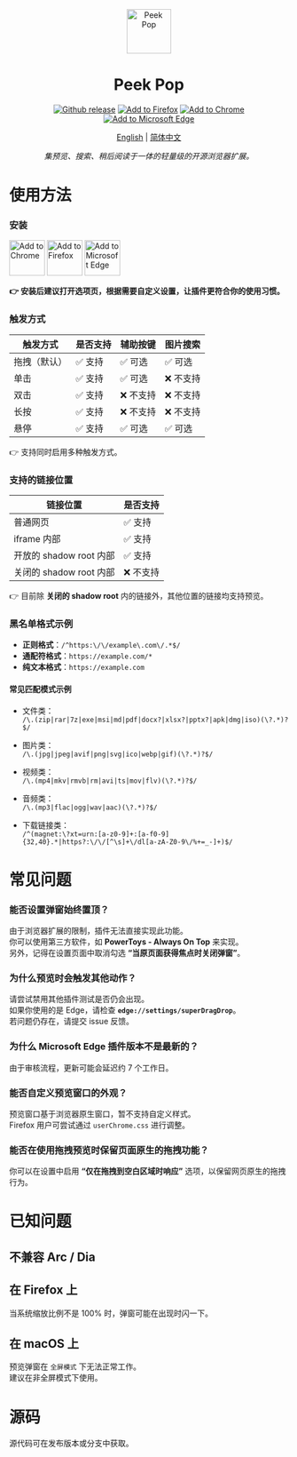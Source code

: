 <div align="center"><img src="https://github.com/user-attachments/assets/bb1c45bc-3ef9-49cc-a3ab-5a7348daaabc" alt="Peek Pop"  style="height: 80px; width: 80px;">
</div>
<h1 align="center">Peek Pop</h1>

<div align="center">
<a href="https://github.com/u-Sir/peek-pop/releases/latest"><img src="https://img.shields.io/github/v/release/u-Sir/peek-pop?label=Github&logo=github&display_name=release&link=https%3A%2F%2Fgithub.com%2Fu-Sir%2Fpeek-pop%2Freleases&link=https%3A%2F%2Fgithub.com%2Fu-Sir%2Fpeek-pop%2Freleases" alt="Github release" /></a> <a href="https://addons.mozilla.org/firefox/addon/peek_pop"><img src="https://img.shields.io/amo/v/peek_pop.svg?label=Firefox&logo=firefoxbrowser" alt="Add to Firefox"/></a> <a href="https://chrome.google.com/webstore/detail/fjllepdpgikphekgbinhpdkalliiejdh"><img src="https://img.shields.io/chrome-web-store/v/fjllepdpgikphekgbinhpdkalliiejdh.svg?label=Chrome&logo=googlechrome" alt="Add to Chrome" /></a> <a href="https://microsoftedge.microsoft.com/addons/detail/ecpgdeolbpelhdjcplojlpdmfppjljop"><img src="https://img.shields.io/badge/dynamic/json?label=Edge&prefix=v&query=%24.version&url=https%3A%2F%2Fmicrosoftedge.microsoft.com%2Faddons%2Fgetproductdetailsbycrxid%2Fecpgdeolbpelhdjcplojlpdmfppjljop" alt="Add to Microsoft Edge" /></a> 
</div>

<p align="center">
<a href="https://github.com/u-Sir/peek-pop">English</a> |
<a href="https://github.com/u-Sir/peek-pop/blob/main/docs/README-chs.md">简体中文</a> 
</p>

<p align="center"><i>
集预览、搜索、稍后阅读于一体的轻量级的开源浏览器扩展。
</i></p>

# 使用方法

### 安装

<div align="left">
<a href="https://chrome.google.com/webstore/detail/fjllepdpgikphekgbinhpdkalliiejdh"><img src="https://user-images.githubusercontent.com/72879799/229783871-ec49dba0-5c17-411b-892a-6ba0abee3fe7.svg" alt="Add to Chrome" height="64px"/></a> <a href="https://addons.mozilla.org/firefox/addon/peek_pop"><img src="https://user-images.githubusercontent.com/72879799/229780855-df16725a-f232-478d-99c2-052344601626.svg" alt="Add to Firefox" height="64px"/></a> <a href="https://microsoftedge.microsoft.com/addons/detail/ecpgdeolbpelhdjcplojlpdmfppjljop"><img src="https://user-images.githubusercontent.com/72879799/229780863-e60a44cd-a768-47d8-9755-c46075c3751b.svg" alt="Add to Microsoft Edge" height="64px"/></a>
</div>

**👉 安装后建议打开选项页，根据需要自定义设置，让插件更符合你的使用习惯。**

### 触发方式

| 触发方式                | 是否支持 | 辅助按键 | 图片搜索 |
|--------------------------|------------|------------|------------|
| 拖拽（默认）             | ✅ 支持 | ✅ 可选 | ✅ 可选 |
| 单击        | ✅ 支持 | ✅ 可选 | ❌ 不支持 |
| 双击        | ✅ 支持 | ❌ 不支持 | ❌ 不支持 |
| 长按        | ✅ 支持 | ❌ 不支持 | ❌ 不支持 |
| 悬停 | ✅ 支持 | ✅ 可选 | ✅ 可选 |

👉 支持同时启用多种触发方式。

### 支持的链接位置

| 链接位置                | 是否支持 |
|--------------------------|------------|
| 普通网页             | ✅ 支持     |
| iframe 内部        | ✅ 支持     |
| 开放的 shadow root 内部 | ✅ 支持  |
| 关闭的 shadow root 内部 | ❌ 不支持   |

👉 目前除 **关闭的 shadow root** 内的链接外，其他位置的链接均支持预览。

### 黑名单格式示例

- **正则格式**：`/^https:\/\/example\.com\/.*$/`
- **通配符格式**：`https://example.com/*`
- **纯文本格式**：`https://example.com`

#### 常见匹配模式示例
- 文件类：  
`/\.(zip|rar|7z|exe|msi|md|pdf|docx?|xlsx?|pptx?|apk|dmg|iso)(\?.*)?$/`

- 图片类：  
`/\.(jpg|jpeg|avif|png|svg|ico|webp|gif)(\?.*)?$/`

- 视频类：  
`/\.(mp4|mkv|rmvb|rm|avi|ts|mov|flv)(\?.*)?$/`

- 音频类：  
`/\.(mp3|flac|ogg|wav|aac)(\?.*)?$/`

- 下载链接类：  
`/^(magnet:\?xt=urn:[a-z0-9]+:[a-f0-9]{32,40}.*|https?:\/\/[^\s]+\/dl[a-zA-Z0-9\/%+=_-]+)$/`

# 常见问题

### 能否设置弹窗始终置顶？  
由于浏览器扩展的限制，插件无法直接实现此功能。  
你可以使用第三方软件，如 **PowerToys - Always On Top** 来实现。  
另外，记得在设置页面中取消勾选 **“当原页面获得焦点时关闭弹窗”**。

### 为什么预览时会触发其他动作？  
请尝试禁用其他插件测试是否仍会出现。  
如果你使用的是 Edge，请检查 **`edge://settings/superDragDrop`**。  
若问题仍存在，请提交 issue 反馈。

### 为什么 Microsoft Edge 插件版本不是最新的？  
由于审核流程，更新可能会延迟约 7 个工作日。

### 能否自定义预览窗口的外观？  
预览窗口基于浏览器原生窗口，暂不支持自定义样式。  
Firefox 用户可尝试通过 `userChrome.css` 进行调整。

### 能否在使用拖拽预览时保留页面原生的拖拽功能？  
你可以在设置中启用 **“仅在拖拽到空白区域时响应”** 选项，以保留网页原生的拖拽行为。

# 已知问题

## 不兼容 Arc / Dia 

## 在 Firefox 上
当系统缩放比例不是 100% 时，弹窗可能在出现时闪一下。

## 在 macOS 上
预览弹窗在 `全屏模式` 下无法正常工作。  
建议在非全屏模式下使用。

# 源码
源代码可在发布版本或分支中获取。
